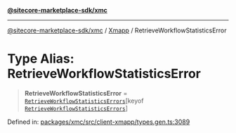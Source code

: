 [**@sitecore-marketplace-sdk/xmc**](../../../../README.md)

***

[@sitecore-marketplace-sdk/xmc](../../../../README.md) / [Xmapp](../README.md) / RetrieveWorkflowStatisticsError

# Type Alias: RetrieveWorkflowStatisticsError

> **RetrieveWorkflowStatisticsError** = [`RetrieveWorkflowStatisticsErrors`](RetrieveWorkflowStatisticsErrors.md)\[keyof [`RetrieveWorkflowStatisticsErrors`](RetrieveWorkflowStatisticsErrors.md)\]

Defined in: [packages/xmc/src/client-xmapp/types.gen.ts:3089](https://github.com/Sitecore/marketplace-sdk/blob/e3ec55ede335ad59ac5875d32f0d68c50e7bc899/packages/xmc/src/client-xmapp/types.gen.ts#L3089)
